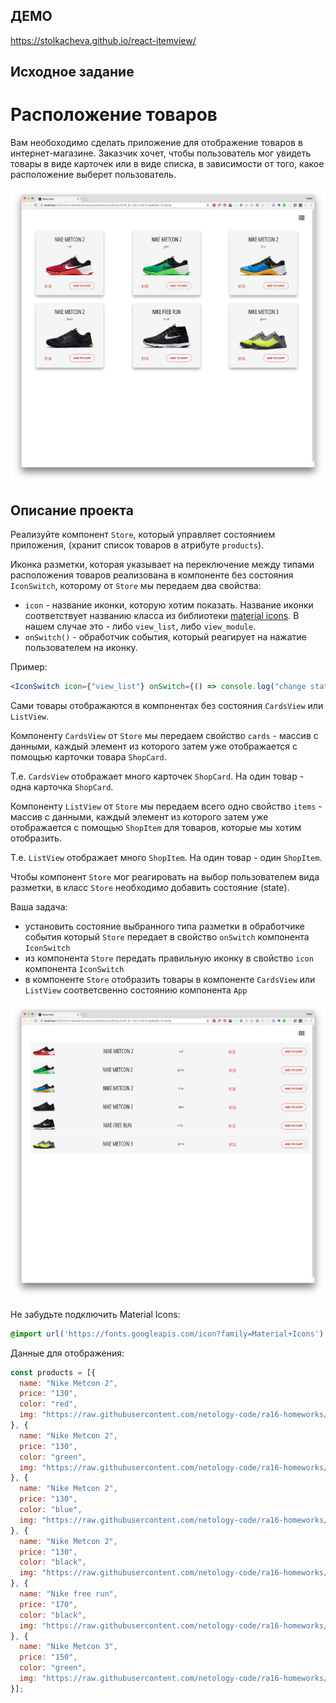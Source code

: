 ## ДЕМО
https://stolkacheva.github.io/react-itemview/

## Исходное задание
Расположение товаров
===

Вам необоходимо сделать приложение для отображение товаров в интернет-магазине. Заказчик хочет, чтобы пользователь мог увидеть товары в виде карточек или в виде списка, в зависимости от того, какое расположение выберет пользователь. 

![cards view](./assets/card_view.png)

## Описание проекта

Реализуйте компонент `Store`, который управляет состоянием приложения, (хранит список товаров в атрибуте `products`).

Иконка разметки, которая указывает на переключение между типами расположения товаров реализована в компоненте без состояния `IconSwitch`, которому от `Store` мы передаем два свойства:
- `icon` - название иконки, которую хотим показать. Название иконки соответствует названию класса из библиотеки [material icons](https://material.io/icons/#ic_view_module). В нашем случае это - либо `view_list`, либо `view_module`.
- `onSwitch()` - обработчик события, который реагирует на нажатие пользователем на иконку.

Пример:
```jsx
<IconSwitch icon={"view_list"} onSwitch={() => console.log("change state here")}/>
```
Сами товары отображаются в компонентах без состояния `CardsView` или `ListView`.

Компоненту `CardsView` от `Store` мы передаем свойство `cards` - массив с данными, каждый элемент из которого затем уже отображается с помощью карточки товара `ShopCard`.

Т.е. `CardsView` отображает много карточек `ShopCard`. На один товар - одна карточка `ShopCard`.

Компоненту `ListView` от `Store` мы передаем всего одно свойство `items` - массив с данными, каждый элемент из которого затем уже отображается с помощью `ShopItem` для товаров, которые мы хотим отобразить.

Т.е. `ListView` отображает много `ShopItem`. На один товар - один `ShopItem`.

Чтобы компонент `Store` мог реагировать на выбор пользователем вида разметки, в класс `Store` необходимо добавить состояние (state).

Ваша задача:
- установить состояние выбранного типа разметки в обработчике события который `Store` передает в свойство `onSwitch` компонента `IconSwitch`
- из компонента `Store` передать правильную иконку в свойство `icon` компонента `IconSwitch`
- в компоненте `Store` отобразить товары в компоненте `CardsView` или `ListView` соответсвенно состоянию компонента `App`

![list_view](./assets/list_view.png)

Не забудьте подключить Material Icons:
```css
@import url('https://fonts.googleapis.com/icon?family=Material+Icons')
```

Данные для отображения:
```js
const products = [{
  name: "Nike Metcon 2",
  price: "130",
  color: "red",
  img: "https://raw.githubusercontent.com/netology-code/ra16-homeworks/master/events-state/layouts/img/1.jpg"
}, {
  name: "Nike Metcon 2",
  price: "130",
  color: "green",
  img: "https://raw.githubusercontent.com/netology-code/ra16-homeworks/master/events-state/layouts/img/2.jpg"
}, {
  name: "Nike Metcon 2",
  price: "130",
  color: "blue",
  img: "https://raw.githubusercontent.com/netology-code/ra16-homeworks/master/events-state/layouts/img/3.jpg"
}, {
  name: "Nike Metcon 2",
  price: "130",
  color: "black",
  img: "https://raw.githubusercontent.com/netology-code/ra16-homeworks/master/events-state/layouts/img/4.jpg"
}, {
  name: "Nike free run",
  price: "170",
  color: "black",
  img: "https://raw.githubusercontent.com/netology-code/ra16-homeworks/master/events-state/layouts/img/7.jpg"
}, {
  name: "Nike Metcon 3",
  price: "150",
  color: "green",
  img: "https://raw.githubusercontent.com/netology-code/ra16-homeworks/master/events-state/layouts/img/5.jpg"
}];
```
